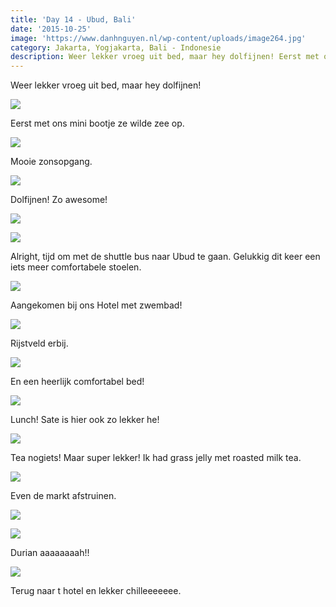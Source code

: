 ```yaml
---
title: 'Day 14 - Ubud, Bali'
date: '2015-10-25'
image: 'https://www.danhnguyen.nl/wp-content/uploads/image264.jpg'
category: Jakarta, Yogjakarta, Bali - Indonesie
description: Weer lekker vroeg uit bed, maar hey dolfijnen! Eerst met ons mini bootje ze wilde zee op...
---
```


Weer lekker vroeg uit bed, maar hey dolfijnen!

![](https://www.danhnguyen.nl/wp-content/uploads/image258-1024x576.jpg)

Eerst met ons mini bootje ze wilde zee op.

![](https://www.danhnguyen.nl/wp-content/uploads/image259-1024x576.jpg)

Mooie zonsopgang.

![](https://www.danhnguyen.nl/wp-content/uploads/image260-1024x576.jpg)

Dolfijnen! Zo awesome!

![](https://www.danhnguyen.nl/wp-content/uploads/image263-1024x576.jpg)

![](https://www.danhnguyen.nl/wp-content/uploads/image262-1024x576.jpg)

Alright, tijd om met de shuttle bus naar Ubud te gaan. Gelukkig dit keer een iets meer comfortabele stoelen.

![](https://www.danhnguyen.nl/wp-content/uploads/image264-1024x576.jpg)

Aangekomen bij ons Hotel met zwembad!

![](https://www.danhnguyen.nl/wp-content/uploads/image265-1024x576.jpg)

Rijstveld erbij.

![](https://www.danhnguyen.nl/wp-content/uploads/image266-1024x576.jpg)

En een heerlijk comfortabel bed!

![](https://www.danhnguyen.nl/wp-content/uploads/image268-1024x576.jpg)

Lunch! Sate is hier ook zo lekker he!

![](https://www.danhnguyen.nl/wp-content/uploads/image267-1024x576.jpg)

Tea nogiets! Maar super lekker! Ik had grass jelly met roasted milk tea.

![](https://www.danhnguyen.nl/wp-content/uploads/image270-1024x576.jpg)

Even de markt afstruinen.

![](https://www.danhnguyen.nl/wp-content/uploads/image269-1024x576.jpg)

![](https://www.danhnguyen.nl/wp-content/uploads/image273-1024x576.jpg)

Durian aaaaaaaah!!

![](https://www.danhnguyen.nl/wp-content/uploads/image271-1024x576.jpg)

Terug naar t hotel en lekker chilleeeeeee.
